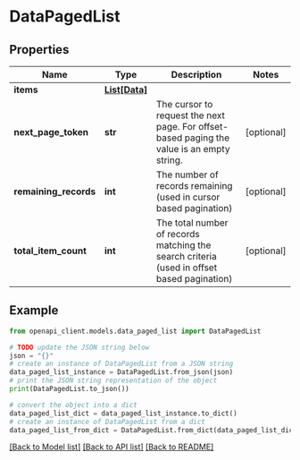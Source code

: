 # DataPagedList


## Properties

Name | Type | Description | Notes
------------ | ------------- | ------------- | -------------
**items** | [**List[Data]**](Data.md) |  | 
**next_page_token** | **str** | The cursor to request the next page. For offset-based paging the value is an empty string. | [optional] 
**remaining_records** | **int** | The number of records remaining (used in cursor based pagination) | [optional] 
**total_item_count** | **int** | The total number of records matching the search criteria (used in offset based pagination) | [optional] 

## Example

```python
from openapi_client.models.data_paged_list import DataPagedList

# TODO update the JSON string below
json = "{}"
# create an instance of DataPagedList from a JSON string
data_paged_list_instance = DataPagedList.from_json(json)
# print the JSON string representation of the object
print(DataPagedList.to_json())

# convert the object into a dict
data_paged_list_dict = data_paged_list_instance.to_dict()
# create an instance of DataPagedList from a dict
data_paged_list_from_dict = DataPagedList.from_dict(data_paged_list_dict)
```
[[Back to Model list]](../README.md#documentation-for-models) [[Back to API list]](../README.md#documentation-for-api-endpoints) [[Back to README]](../README.md)


